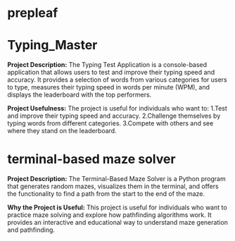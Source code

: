 # prepleaf
# Typing_Master
**Project Description:**
The Typing Test Application is a console-based application that allows users to test and improve their typing speed and accuracy. It provides a selection of words from various categories for users to type, measures their typing speed in words per minute (WPM), and displays the leaderboard with the top performers.

**Project Usefulness:**
The project is useful for individuals who want to:
 1.Test and improve their typing speed and accuracy.
 2.Challenge themselves by typing words from different categories.
 3.Compete with others and see where they stand on the leaderboard.
 
# terminal-based maze solver 
**Project Description:**
The Terminal-Based Maze Solver is a Python program that generates random mazes, visualizes them in the terminal, and offers the functionality to find a path from the start to the end of the maze.

**Why the Project is Useful:**
This project is useful for individuals who want to practice maze solving and explore how pathfinding algorithms work. It provides an interactive and educational way to understand maze generation and pathfinding.

